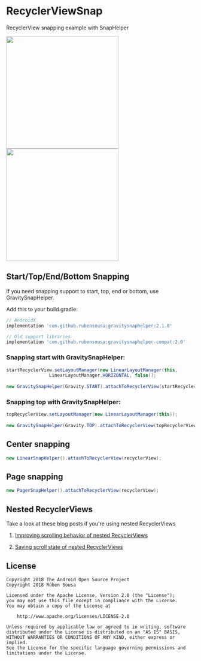 # RecyclerViewSnap

RecyclerView snapping example with SnapHelper

<img src="screens/snap_googleplay.gif" width=300></img>   <img src="screens/snap_final.gif" width=300></img>

## Start/Top/End/Bottom Snapping

If you need snapping support to start, top, end or bottom, use GravitySnapHelper.

Add this to your build.gradle:

```groovy
// AndroidX
implementation 'com.github.rubensousa:gravitysnaphelper:2.1.0'

// Old support libraries
implementation 'com.github.rubensousa:gravitysnaphelper-compat:2.0'
```

### Snapping start with GravitySnapHelper:

```java
startRecyclerView.setLayoutManager(new LinearLayoutManager(this,
                LinearLayoutManager.HORIZONTAL, false));
                
new GravitySnapHelper(Gravity.START).attachToRecyclerView(startRecyclerView);
```

### Snapping top with GravitySnapHelper:

```java
topRecyclerView.setLayoutManager(new LinearLayoutManager(this));
                
new GravitySnapHelper(Gravity.TOP).attachToRecyclerView(topRecyclerView);
```

## Center snapping

```java
new LinearSnapHelper().attachToRecyclerView(recyclerView);
```

## Page snapping

```java
new PagerSnapHelper().attachToRecyclerView(recyclerView);
```

## Nested RecyclerViews

Take a look at these blog posts if you're using nested RecyclerViews

1. [Improving scrolling behavior of nested RecyclerViews](https://rubensousa.com/2019/08/16/nested_recyclerview_part1/)

2. [Saving scroll state of nested RecyclerViews](https://rubensousa.com/2019/08/27/saving_scroll_state_of_nested_recyclerviews/)


## License

    Copyright 2018 The Android Open Source Project
    Copyright 2018 Rúben Sousa
    
    Licensed under the Apache License, Version 2.0 (the "License");
    you may not use this file except in compliance with the License.
    You may obtain a copy of the License at
    
        http://www.apache.org/licenses/LICENSE-2.0
    
    Unless required by applicable law or agreed to in writing, software
    distributed under the License is distributed on an "AS IS" BASIS,
    WITHOUT WARRANTIES OR CONDITIONS OF ANY KIND, either express or implied.
    See the License for the specific language governing permissions and
    limitations under the License.
